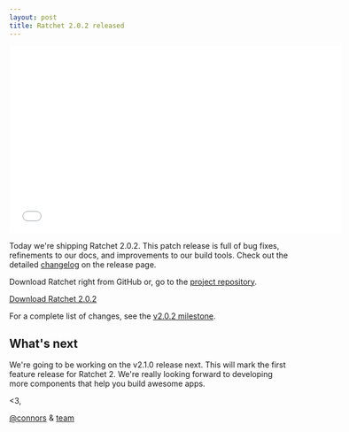 ```yaml
---
layout: post
title: Ratchet 2.0.2 released
---
```


<iframe width="600" height="338" src="//www.youtube.com/embed/9VAamPxlMG0" frameborder="0" allowfullscreen></iframe>

Today we're shipping Ratchet 2.0.2. This patch release is full of bug fixes, refinements to our docs, and improvements to our build tools. Check out the detailed [changelog](https://github.com/twbs/ratchet/releases/tag/v2.0.2) on the release page.

Download Ratchet right from GitHub or, go to the [project repository](https://github.com/twbs/ratchet).

<a class="btn-link btn-link-ratchet" href="https://github.com/twbs/ratchet/archive/v2.0.2.zip">Download Ratchet 2.0.2</a>

For a complete list of changes, see the [v2.0.2 milestone](https://github.com/twbs/ratchet/issues?q=state%3Aclosed+type%3Aissue+milestone%3A2.0.2).

## What's next

We're going to be working on the v2.1.0 release next. This will mark the first feature release for Ratchet 2. We're really looking forward to developing more components that help you build awesome apps.

<3,

[@connors](https://twitter.com/connors) & [team](https://github.com/orgs/twbs/members)